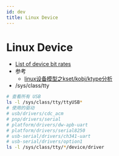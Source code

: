 ```yaml
---
id: dev
title: Linux Device
---
```


# Linux Device
* [List of device bit rates](https://en.wikipedia.org/wiki/List_of_device_bit_rates)
* 参考
  * [linux设备模型之kset/kobj/ktype分析](https://mp.weixin.qq.com/s/PybqqhyJejNJbeSdlEaYWQ)
* /sys/class/tty

```bash
# 查看所有 USB
ls -l /sys/class/tty/ttyUSB*
# 使用的驱动
# usb/drivers/cdc_acm
# pnp/drivers/serial
# platform/drivers/dw-apb-uart
# platform/drivers/serial8250
# usb-serial/drivers/ch341-uart
# usb-serial/drivers/option1
ls -l /sys/class/tty/*/device/driver
```
